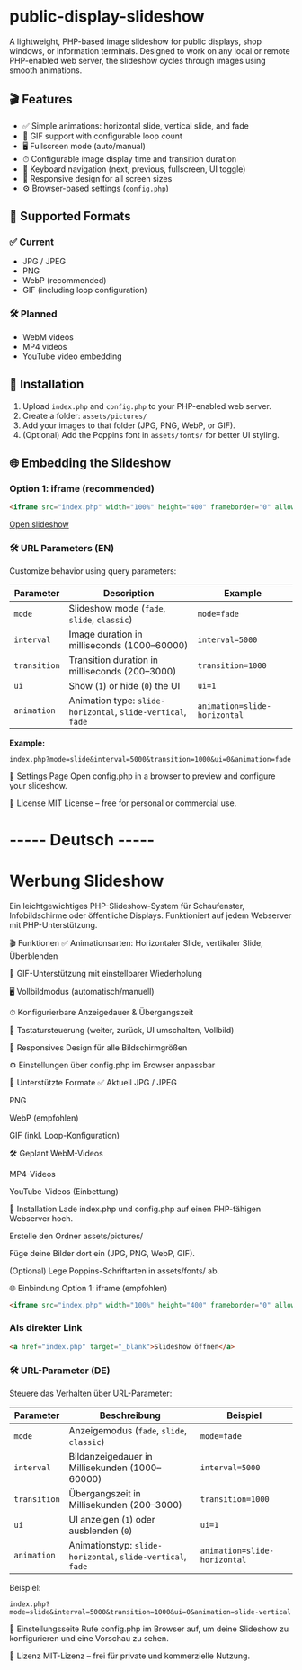 # public-display-slideshow

A lightweight, PHP-based image slideshow for public displays, shop windows, or information terminals. Designed to work on any local or remote PHP-enabled web server, the slideshow cycles through images using smooth animations.

## 🎬 Features

- ✅ Simple animations: horizontal slide, vertical slide, and fade
- 🔁 GIF support with configurable loop count
- 🖥 Fullscreen mode (auto/manual)
- ⏱ Configurable image display time and transition duration
- 🧭 Keyboard navigation (next, previous, fullscreen, UI toggle)
- 🧩 Responsive design for all screen sizes
- ⚙️ Browser-based settings (`config.php`)

## 📁 Supported Formats

### ✅ Current
- JPG / JPEG
- PNG
- WebP (recommended)
- GIF (including loop configuration)

### 🛠 Planned
- WebM videos
- MP4 videos
- YouTube video embedding

## 🚀 Installation

1. Upload `index.php` and `config.php` to your PHP-enabled web server.
2. Create a folder: `assets/pictures/`
3. Add your images to that folder (JPG, PNG, WebP, or GIF).
4. (Optional) Add the Poppins font in `assets/fonts/` for better UI styling.

## 🌐 Embedding the Slideshow

### Option 1: iframe (recommended)
```html
<iframe src="index.php" width="100%" height="400" frameborder="0" allowfullscreen></iframe>
```
<a href="index.php" target="_blank">Open slideshow</a>

### 🛠 URL Parameters (EN)

Customize behavior using query parameters:

| Parameter   | Description                                               | Example                 |
|-------------|-----------------------------------------------------------|-------------------------|
| `mode`      | Slideshow mode (`fade`, `slide`, `classic`)              | `mode=fade`             |
| `interval`  | Image duration in milliseconds (1000–60000)              | `interval=5000`         |
| `transition`| Transition duration in milliseconds (200–3000)           | `transition=1000`       |
| `ui`        | Show (`1`) or hide (`0`) the UI                          | `ui=1`                  |
| `animation` | Animation type: `slide-horizontal`, `slide-vertical`, `fade` | `animation=slide-horizontal` |


**Example:**
```
index.php?mode=slide&interval=5000&transition=1000&ui=0&animation=fade
```

🔧 Settings Page
Open config.php in a browser to preview and configure your slideshow.

📜 License
MIT License – free for personal or commercial use.


# ----- Deutsch -----

# Werbung Slideshow

Ein leichtgewichtiges PHP-Slideshow-System für Schaufenster, Infobildschirme oder öffentliche Displays. Funktioniert auf jedem Webserver mit PHP-Unterstützung.

🎬 Funktionen
✅ Animationsarten: Horizontaler Slide, vertikaler Slide, Überblenden

🔁 GIF-Unterstützung mit einstellbarer Wiederholung

🖥 Vollbildmodus (automatisch/manuell)

⏱ Konfigurierbare Anzeigedauer & Übergangszeit

🧭 Tastatursteuerung (weiter, zurück, UI umschalten, Vollbild)

🧩 Responsives Design für alle Bildschirmgrößen

⚙️ Einstellungen über config.php im Browser anpassbar

📁 Unterstützte Formate
✅ Aktuell
JPG / JPEG

PNG

WebP (empfohlen)

GIF (inkl. Loop-Konfiguration)

🛠 Geplant
WebM-Videos

MP4-Videos

YouTube-Videos (Einbettung)

🚀 Installation
Lade index.php und config.php auf einen PHP-fähigen Webserver hoch.

Erstelle den Ordner assets/pictures/

Füge deine Bilder dort ein (JPG, PNG, WebP, GIF).

(Optional) Lege Poppins-Schriftarten in assets/fonts/ ab.

🌐 Einbindung
Option 1: iframe (empfohlen)

```html
<iframe src="index.php" width="100%" height="400" frameborder="0" allowfullscreen></iframe>
```

### Als direkter Link

```html
<a href="index.php" target="_blank">Slideshow öffnen</a>
```

### 🛠 URL-Parameter (DE)

Steuere das Verhalten über URL-Parameter:

| Parameter   | Beschreibung                                              | Beispiel                |
|-------------|-----------------------------------------------------------|-------------------------|
| `mode`      | Anzeigemodus (`fade`, `slide`, `classic`)                | `mode=fade`             |
| `interval`  | Bildanzeigedauer in Millisekunden (1000–60000)           | `interval=5000`         |
| `transition`| Übergangszeit in Millisekunden (200–3000)                | `transition=1000`       |
| `ui`        | UI anzeigen (`1`) oder ausblenden (`0`)                  | `ui=1`                  |
| `animation` | Animationstyp: `slide-horizontal`, `slide-vertical`, `fade` | `animation=slide-horizontal` |

Beispiel:
```
index.php?mode=slide&interval=5000&transition=1000&ui=0&animation=slide-vertical
```


🔧 Einstellungsseite
Rufe config.php im Browser auf, um deine Slideshow zu konfigurieren und eine Vorschau zu sehen.

📜 Lizenz
MIT-Lizenz – frei für private und kommerzielle Nutzung.
